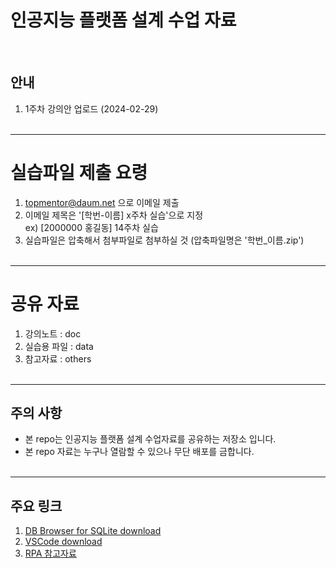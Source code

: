 # 인공지능 플랫폼 설계 수업 자료 
<br>

## 안내
1. 1주차 강의안 업로드 (2024-02-29)
<br><br>

-----------------------------------
# 실습파일 제출 요령

1. topmentor@daum.net 으로 이메일 제출 
2. 이메일 제목은 '[학번-이름] x주차 실습'으로 지정 <br>
   ex) [2000000 홍길동] 14주차 실습
3. 실습파일은 압축해서 첨부파일로 첨부하실 것 
   (압축파일명은 '학번_이름.zip')
<br><br>


-----------------------------------
# 공유 자료

1. 강의노트 : doc 
2. 실습용 파일 : data
3. 참고자료 : others
<br><br>

-----------------------------------
## 주의 사항
* 본 repo는 인공지능 플랫폼 설계 수업자료를 공유하는 저장소 입니다. 
* 본 repo 자료는 누구나 열람할 수 있으나 무단 배포를 금합니다.
<br><br>

-----------------------------------

## 주요 링크
1. [DB Browser for SQLite download](https://sqlitebrowser.org/dl/) <br>
2. [VSCode download](https://code.visualstudio.com) <br>
3. [RPA 참고자료](https://wikidocs.net/137959) <br>
<br><br>



